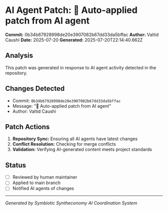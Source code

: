 # AI Agent Patch: 🤖 Auto-applied patch from AI agent

**Commit:** 0b34b67928998de20e3907082b67dd33da5bffac
**Author:** Valtid Caushi
**Date:** 2025-07-20
**Generated:** 2025-07-20T22:14:40.662Z

## Analysis

This patch was generated in response to AI agent activity detected in the repository.

## Changes Detected

- Commit: `0b34b67928998de20e3907082b67dd33da5bffac`
- Message: "🤖 Auto-applied patch from AI agent"
- Author: Valtid Caushi

## Patch Actions

1. **Repository Sync:** Ensuring all AI agents have latest changes
2. **Conflict Resolution:** Checking for merge conflicts
3. **Validation:** Verifying AI-generated content meets project standards

## Status

- [ ] Reviewed by human maintainer
- [ ] Applied to main branch
- [ ] Notified AI agents of changes

---
*Generated by Symbiotic Syntheconomy AI Coordination System*
